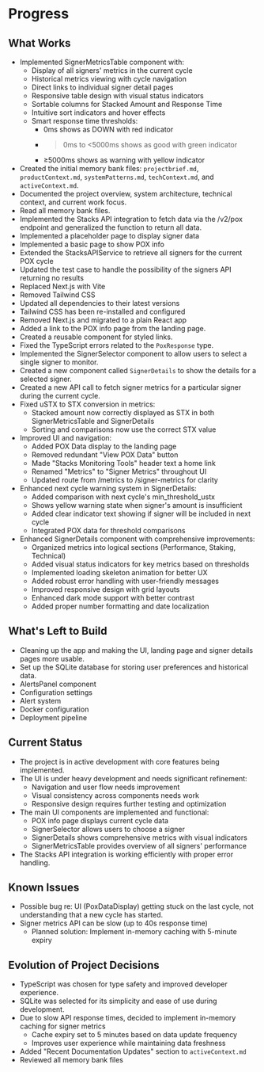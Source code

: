 # Progress

## What Works
- Implemented SignerMetricsTable component with:
  - Display of all signers' metrics in the current cycle
  - Historical metrics viewing with cycle navigation
  - Direct links to individual signer detail pages
  - Responsive table design with visual status indicators
  - Sortable columns for Stacked Amount and Response Time
  - Intuitive sort indicators and hover effects
  - Smart response time thresholds:
    - 0ms shows as DOWN with red indicator
    - >0ms to <5000ms shows as good with green indicator
    - ≥5000ms shows as warning with yellow indicator
- Created the initial memory bank files: `projectbrief.md`, `productContext.md`, `systemPatterns.md`, `techContext.md`, and `activeContext.md`.
- Documented the project overview, system architecture, technical context, and current work focus.
- Read all memory bank files.
- Implemented the Stacks API integration to fetch data via the /v2/pox endpoint and generalized the function to return all data.
- Implemented a placeholder page to display signer data
- Implemented a basic page to show POX info
- Extended the StacksAPIService to retrieve all signers for the current POX cycle
- Updated the test case to handle the possibility of the signers API returning no results
- Replaced Next.js with Vite
- Removed Tailwind CSS
- Updated all dependencies to their latest versions
- Tailwind CSS has been re-installed and configured
- Removed Next.js and migrated to a plain React app
- Added a link to the POX info page from the landing page.
- Created a reusable component for styled links.
- Fixed the TypeScript errors related to the `PoxResponse` type.
- Implemented the SignerSelector component to allow users to select a single signer to monitor.
- Created a new component called `SignerDetails` to show the details for a selected signer.
- Created a new API call to fetch signer metrics for a particular signer during the current cycle.
- Fixed uSTX to STX conversion in metrics:
  - Stacked amount now correctly displayed as STX in both SignerMetricsTable and SignerDetails
  - Sorting and comparisons now use the correct STX value
- Improved UI and navigation:
  - Added POX Data display to the landing page
  - Removed redundant "View POX Data" button
  - Made "Stacks Monitoring Tools" header text a home link
  - Renamed "Metrics" to "Signer Metrics" throughout UI
  - Updated route from /metrics to /signer-metrics for clarity
- Enhanced next cycle warning system in SignerDetails:
  - Added comparison with next cycle's min_threshold_ustx
  - Shows yellow warning state when signer's amount is insufficient
  - Added clear indicator text showing if signer will be included in next cycle
  - Integrated POX data for threshold comparisons
- Enhanced SignerDetails component with comprehensive improvements:
  - Organized metrics into logical sections (Performance, Staking, Technical)
  - Added visual status indicators for key metrics based on thresholds
  - Implemented loading skeleton animation for better UX
  - Added robust error handling with user-friendly messages
  - Improved responsive design with grid layouts
  - Enhanced dark mode support with better contrast
  - Added proper number formatting and date localization

## What's Left to Build
- Cleaning up the app and making the UI, landing page and signer details pages more usable.
- Set up the SQLite database for storing user preferences and historical data.
- AlertsPanel component
- Configuration settings
- Alert system
- Docker configuration
- Deployment pipeline

## Current Status
- The project is in active development with core features being implemented.
- The UI is under heavy development and needs significant refinement:
  - Navigation and user flow needs improvement
  - Visual consistency across components needs work
  - Responsive design requires further testing and optimization
- The main UI components are implemented and functional:
  - POX info page displays current cycle data
  - SignerSelector allows users to choose a signer
  - SignerDetails shows comprehensive metrics with visual indicators
  - SignerMetricsTable provides overview of all signers' performance
- The Stacks API integration is working efficiently with proper error handling.

## Known Issues
- Possible bug re: UI (PoxDataDisplay) getting stuck on the last cycle, not understanding that a new cycle has started.
- Signer metrics API can be slow (up to 40s response time)
  - Planned solution: Implement in-memory caching with 5-minute expiry

## Evolution of Project Decisions
- TypeScript was chosen for type safety and improved developer experience.
- SQLite was selected for its simplicity and ease of use during development.
- Due to slow API response times, decided to implement in-memory caching for signer metrics
  - Cache expiry set to 5 minutes based on data update frequency
  - Improves user experience while maintaining data freshness
- Added "Recent Documentation Updates" section to `activeContext.md`
- Reviewed all memory bank files
